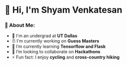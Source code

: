 # 👋 Hi, I'm Shyam Venkatesan

### 💫 About Me:
- 🏫 I'm an undergrad at **UT Dallas**
- ⏰ I'm currently working on **Guess Masters**
- 🌱 I’m currently learning **Tensorflow and Flask**
- 👯 I’m looking to collaborate on **Hackathons**
- ⚡ Fun fact: I enjoy **cycling** and **cross-country hiking**
